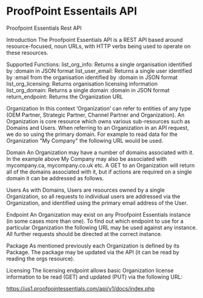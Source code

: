# ProofPoint Essentails API 

Proofpoint Essentials Rest API

Introduction
The Proofpoint Essentials API is a REST API based around resource-focused, noun URLs, with HTTP verbs being used to operate on these resources. 

Supported Functions:
  list_org_info: Returns a single organisation identified by :domain in JSON format
  list_user_email: Returns a single user identified by :email from the organisation identified by :domain in JSON format
  list_org_licensing: Returns organisation licensing information
  list_org_domain: Returns a single domain :domain in JSON format
  return_endpoint: Returns the Organization URL

Organization
In this context ‘Organization’ can refer to entities of any type (OEM Partner, Strategic Partner, Channel Partner and Organization). An Organization is core resource which owns various sub-resources such as Domains and Users. When referring to an Organization in an API request, we do so using the primary domain. For example to read data for the Organization "My Company" the following URL would be used.

Domain
An Organization may have a number of domains associated with it. In the example above My Company may also be associated with mycompany.ca, mycompany.co.uk etc. A GET to an Organization will return all of the domains associated with it, but if actions are required on a single domain it can be addressed as follows.

Users
As with Domains, Users are resources owned by a single Organization, so all requests to individual users are addressed via the Organization, and identified using the primary email address of the User.

Endpoint
An Organization may exist on any Proofpoint Essentials instance (in some cases more than one). To find out which endpoint to use for a particular Organization the following URL may be used against any instance. All further requests should be directed at the correct instance.

Package
As mentioned previously each Organization is defined by its Package. The package may be updated via the API (it can be read by reading the orgs resource).

Licensing
The licensing endpoint allows basic Organization license information to be read (GET) and updated (PUT) via the following URL:

https://us1.proofpointessentials.com/api/v1/docs/index.php
